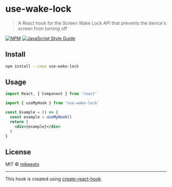 # use-wake-lock

> A React hook for the Screen Wake Lock API that prevents the device&#x27;s screen from turning off

[![NPM](https://img.shields.io/npm/v/use-wake-lock.svg)](https://www.npmjs.com/package/use-wake-lock) [![JavaScript Style Guide](https://img.shields.io/badge/code_style-standard-brightgreen.svg)](https://standardjs.com)

## Install

```bash
npm install --save use-wake-lock
```

## Usage

```jsx
import React, { Component } from 'react'

import { useMyHook } from 'use-wake-lock'

const Example = () => {
  const example = useMyHook()
  return (
    <div>{example}</div>
  )
}
```

## License

MIT © [mikeesto](https://github.com/mikeesto)

---

This hook is created using [create-react-hook](https://github.com/hermanya/create-react-hook).
